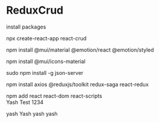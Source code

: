 # ReduxCrud<br/>
install packages<br/>

npx create-react-app react-crud<br/>

npm install @mui/material @emotion/react @emotion/styled<br/>

npm install @mui/icons-material<br/>

sudo npm install -g json-server<br/>

npm install axios @reduxjs/toolkit redux-saga react-redux<br/>

npm add react react-dom react-scripts<br/>
Yash Test 1234

yash Yash yash yash